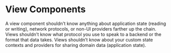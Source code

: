 # View Components

A view component shouldn’t know anything about application state (reading or writing), network protocols, or non-UI providers farther up the chain. Views shouldn’t know what protocol you use to speak to a backend or the format that data takes. Views shouldn’t know about your custom state contexts and providers for sharing domain data (application state).